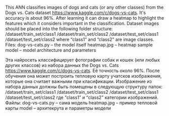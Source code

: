 This ANN classifies images of dogs and cats (or any other classes) from the Dogs vs. Cats dataset https://www.kaggle.com/c/dogs-vs-cats. It's accuracy is about 96%. After learning it can draw a heatmap to highlight the features which it considers important in the classification.
Dataset images should be placed into the following  folder structure:
/dataset/train_set/class1
/dataset/train_set/class2
/dataset/test_set/class1
/dataset/test_set/class2
where “class1” and “class2” are image classes.
Files:
dog-vs-cats.py – the model itself
heatmap.jpg – heatmap sample
model – model architecture and parameters

Эта найросеть классифицирует фотографии собак и кошек (или любых других классов) из набора данных the Dogs vs. Cats  https://www.kaggle.com/c/dogs-vs-cats. Её точность около 96%. После обучения она может построить тепловую карту учатсков изображения, которые она считает важными при класификации.
Изображение из набора данных должны быть помещены в следующую структуру папок:
/dataset/train_set/class1
/dataset/train_set/class2
/dataset/test_set/class1
/dataset/test_set/class2
где “class1” и “class2” категории изображений.
Файлы:
dog-vs-cats.py – сама модель
heatmap.jpg – пример тепловой карты
model – архитекрута и параметры модели
